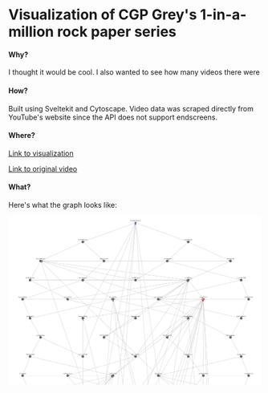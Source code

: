 # Visualization of CGP Grey's 1-in-a-million rock paper series  

#### Why?
I thought it would be cool. I also wanted to see how many videos there were


#### How?
Built using Sveltekit and Cytoscape. Video data was scraped directly from YouTube's website since the API does not support endscreens.

#### Where?
[Link to visualization](https://md-y.github.io/one-in-a-million-visualized/)

[Link to original video](https://www.youtube.com/watch?v=PmWQmZXYd74)

#### What?
Here's what the graph looks like:

[![Screenshot of node graph containing videos](./static/demo_screenshot.jpg)](https://md-y.github.io/one-in-a-million-visualized/)
